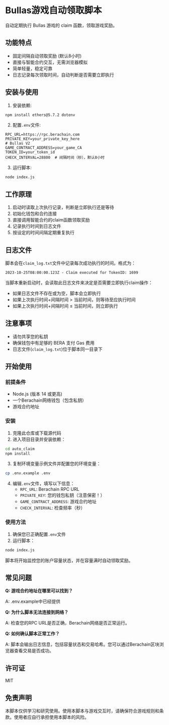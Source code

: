 # Bullas游戏自动领取脚本

自动定期执行 Bullas 游戏的 claim 函数，领取游戏奖励。

## 功能特点

- 固定间隔自动领取奖励 (默认8小时)
- 直接与智能合约交互，无需浏览器模拟
- 简单轻量，稳定可靠
- 日志记录每次领取时间，自动判断是否需要立即执行

## 安装与使用

1. 安装依赖:
```bash
npm install ethers@5.7.2 dotenv
```

2. 配置`.env`文件:
```
RPC_URL=https://rpc.berachain.com
PRIVATE_KEY=your_private_key_here
# Bullas V2
GAME_CONTRACT_ADDRESS=your_game_CA
TOKEN_ID=your_token_id
CHECK_INTERVAL=28800  # 间隔时间（秒），默认8小时
```

3. 运行脚本:
```bash
node index.js
```

## 工作原理

1. 启动时读取上次执行记录，判断是立即执行还是等待
2. 初始化钱包和合约连接
3. 直接调用智能合约的claim函数领取奖励
4. 记录执行时间到日志文件
5. 按设定的时间间隔定期重复执行

## 日志文件

脚本会在`claim_log.txt`文件中记录每次成功执行的时间。格式为：
```
2023-10-25T08:00:00.123Z - Claim executed for TokenID: 1699
```

当脚本重新启动时，会读取此日志文件来决定是否需要立即执行claim操作：
- 如果日志文件不存在或为空，脚本会立即执行
- 如果上次执行时间+间隔时间 > 当前时间，则等待至应执行时间
- 如果上次执行时间+间隔时间 ≤ 当前时间，则立即执行

## 注意事项

- 请勿共享您的私钥
- 确保钱包中有足够的 BERA 支付 Gas 费用
- 日志文件(`claim_log.txt`)位于脚本同一目录下

## 开始使用

### 前提条件

- Node.js (版本 14 或更高)
- 一个Berachain网络钱包（包含私钥）
- 游戏合约地址

### 安装

1. 克隆此仓库或下载源代码
2. 进入项目目录并安装依赖：

```bash
cd auto_claim
npm install
```

3. 复制环境变量示例文件并配置您的环境变量：

```bash
cp .env.example .env
```

4. 编辑`.env`文件，填写以下信息：
   - `RPC_URL`: Berachain RPC URL
   - `PRIVATE_KEY`: 您的钱包私钥（注意保密！）
   - `GAME_CONTRACT_ADDRESS`: 游戏合约地址
   - `CHECK_INTERVAL`: 检查频率（秒）

### 使用方法

1. 确保您已正确配置`.env`文件
2. 运行脚本：

```bash
node index.js
```

脚本将开始监控您的账户容量状态，并在容量满时自动领取奖励。

## 常见问题

**Q: 游戏合约地址在哪里可以找到？**

A: .env.example中已经提供

**Q: 为什么脚本无法连接到网络？**

A: 检查您的RPC URL是否正确，Berachain网络是否正常运行。

**Q: 如何确认脚本正常工作？**

A: 脚本会输出日志信息，包括容量状态和交易哈希。您可以通过Berachain区块浏览器查看交易是否成功。

## 许可证

MIT

## 免责声明

本脚本仅供学习和研究使用。使用本脚本与游戏交互时，请确保符合游戏规则和条款。使用者应自行承担使用本脚本的风险。 